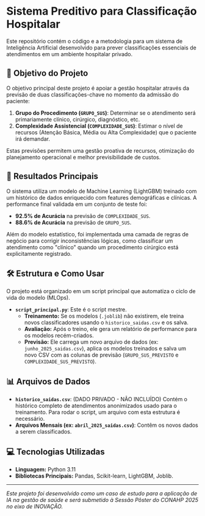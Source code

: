 # Sistema Preditivo para Classificação Hospitalar

Este repositório contém o código e a metodologia para um sistema de Inteligência Artificial desenvolvido para prever classificações essenciais de atendimentos em um ambiente hospitalar privado.

## 🎯 Objetivo do Projeto

O objetivo principal deste projeto é apoiar a gestão hospitalar através da previsão de duas classificações-chave no momento da admissão do paciente:
1.  **Grupo do Procedimento (`GRUPO_SUS`)**: Determinar se o atendimento será primariamente clínico, cirúrgico, diagnóstico, etc.
2.  **Complexidade Assistencial (`COMPLEXIDADE_SUS`)**: Estimar o nível de recursos (Atenção Básica, Média ou Alta Complexidade) que o paciente irá demandar.

Estas previsões permitem uma gestão proativa de recursos, otimização do planejamento operacional e melhor previsibilidade de custos.

## 🚀 Resultados Principais

O sistema utiliza um modelo de Machine Learning (LightGBM) treinado com um histórico de dados enriquecido com features demográficas e clínicas. A performance final validada em um conjunto de teste foi:

* **92.5% de Acurácia** na previsão de `COMPLEXIDADE_SUS`.
* **88.6% de Acurácia** na previsão de `GRUPO_SUS`.

Além do modelo estatístico, foi implementada uma camada de regras de negócio para corrigir inconsistências lógicas, como classificar um atendimento como "clínico" quando um procedimento cirúrgico está explicitamente registrado.

## 🛠️ Estrutura e Como Usar

O projeto está organizado em um script principal que automatiza o ciclo de vida do modelo (MLOps).

* **`script_principal.py`**: Este é o script mestre.
    * **Treinamento:** Se os modelos (`.joblib`) não existirem, ele treina novos classificadores usando o `historico_saidas.csv` e os salva.
    * **Avaliação:** Após o treino, ele gera um relatório de performance para os modelos recém-criados.
    * **Previsão:** Ele carrega um novo arquivo de dados (ex: `junho_2025_saidas.csv`), aplica os modelos treinados e salva um novo CSV com as colunas de previsão (`GRUPO_SUS_PREVISTO` e `COMPLEXIDADE_SUS_PREVISTO`).

## 📊 Arquivos de Dados

* **`historico_saidas.csv`**: (DADO PRIVADO - NÃO INCLUÍDO) Contém o histórico completo de atendimentos anonimizados usado para o treinamento. Para rodar o script, um arquivo com esta estrutura é necessário.
* **Arquivos Mensais (ex: `abril_2025_saidas.csv`)**: Contêm os novos dados a serem classificados.

## 💻 Tecnologias Utilizadas

* **Linguagem:** Python 3.11
* **Bibliotecas Principais:** Pandas, Scikit-learn, LightGBM, Joblib.

---
*Este projeto foi desenvolvido como um caso de estudo para a aplicação de IA na gestão de saúde e será submetido à Sessão Pôster do CONAHP 2025 no eixo de INOVAÇÃO.*
